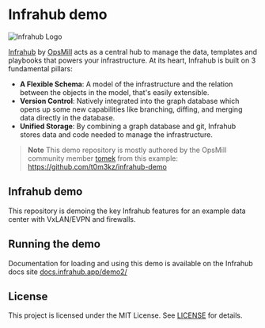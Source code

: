 # Infrahub demo

<!-- markdownlint-disable -->
![Infrahub Logo](https://assets-global.website-files.com/657aff4a26dd8afbab24944b/657b0e0678f7fd35ce130776_Logo%20INFRAHUB.svg)
<!-- markdownlint-restore -->

[Infrahub](https://github.com/opsmill/infrahub) by [OpsMill](https://opsmill.com) acts as a central hub to manage the data, templates and playbooks that powers your infrastructure. At its heart, Infrahub is built on 3 fundamental pillars:

- **A Flexible Schema**: A model of the infrastructure and the relation between the objects in the model, that's easily extensible.
- **Version Control**: Natively integrated into the graph database which opens up some new capabilities like branching, diffing, and merging data directly in the database.
- **Unified Storage**: By combining a graph database and git, Infrahub stores data and code needed to manage the infrastructure.

> **Note**
> This demo repository is mostly authored by the OpsMill community member [tomek](https://www.linkedin.com/in/tomekzajac/) from this example: https://github.com/t0m3kz/infrahub-demo

## Infrahub demo

This repository is demoing the key Infrahub features for an example data center with VxLAN/EVPN and firewalls.

## Running the demo

Documentation for loading and using this demo is available on the Infrahub docs site [docs.infrahub.app/demo2/](https://docs.infrahub.app/demo2/)

## License

This project is licensed under the MIT License. See [LICENSE](LICENSE) for details.
